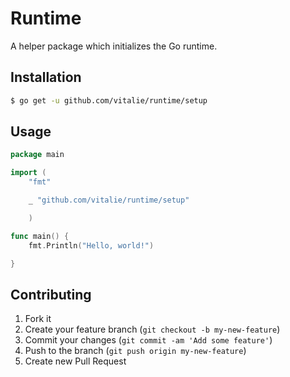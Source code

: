 # Runtime

A helper package which initializes the Go runtime.

## Installation

``` bash
$ go get -u github.com/vitalie/runtime/setup
```

## Usage

``` go
package main

import (
    "fmt"

    _ "github.com/vitalie/runtime/setup"

    )

func main() {
    fmt.Println("Hello, world!")

}
```

## Contributing

1. Fork it
2. Create your feature branch (`git checkout -b my-new-feature`)
3. Commit your changes (`git commit -am 'Add some feature'`)
4. Push to the branch (`git push origin my-new-feature`)
5. Create new Pull Request
